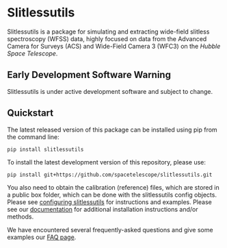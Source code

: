 # Slitlessutils

Slitlessutils is a package for simulating and extracting wide-field slitless spectroscopy (WFSS) data, highly focused on data from the Advanced Camera for Surveys (ACS) and Wide-Field Camera 3 (WFC3) on the *Hubble Space Telescope*.


## Early Development Software Warning
Slitlessutils is under active development software and subject to change.


## Quickstart

The latest released version of this package can be installed using pip
from the command line:
```
pip install slitlessutils
```

To install the latest development version of this repository, please use:
```
pip install git+https://github.com/spacetelescope/slitlessutils.git
```

You also need to obtain the calibration (reference) files, which are stored in a public box folder, which can be done with the slitlessutils config objects.  Please see [configuring slitlessutils](https://slitlessutils.readthedocs.io/en/latest/configure.html)
for instructions and examples.  Please see our [documentation](https://slitlessutils.readthedocs.io/en/latest/install.html)
for additional installation instructions and/or methods.

We have encountered several frequently-asked questions and give some examples our [FAQ page](https://slitlessutils.readthedocs.io/en/latest/faq.html).
